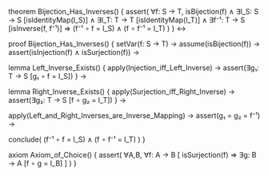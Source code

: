theorem Bijection_Has_Inverses() {
  assert(
    ∀f: S → T, 
    isBijection(f) ∧
    ∃I_S: S → S [isIdentityMap(I_S)] ∧
    ∃I_T: T → T [isIdentityMap(I_T)] ∧
    ∃f⁻¹: T → S [isInverse(f, f⁻¹)]
    ⇒ 
    (f⁻¹ ∘ f = I_S) ∧ (f ∘ f⁻¹ = I_T)
  )
} ↔

proof Bijection_Has_Inverses() {
  setVar(f: S → T) →
  assume(isBijection(f)) →
  assert(isInjection(f) ∧ isSurjection(f)) →
  
  lemma Left_Inverse_Exists() {
    apply(Injection_iff_Left_Inverse) →
    assert(∃g₁: T → S [g₁ ∘ f = I_S])
  } →

  lemma Right_Inverse_Exists() {
    apply(Surjection_iff_Right_Inverse) →
    assert(∃g₂: T → S [f ∘ g₂ = I_T])
  } →

  apply(Left_and_Right_Inverses_are_Inverse_Mapping) →
  assert(g₁ = g₂ = f⁻¹) →
  
  conclude(
    (f⁻¹ ∘ f = I_S) ∧ (f ∘ f⁻¹ = I_T)
  )
}

axiom Axiom_of_Choice() {
  assert(
    ∀A,B, ∀f: A → B [
      isSurjection(f) ⇒ ∃g: B → A [f ∘ g = I_B]
    ]
  )
}